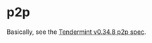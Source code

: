 # p2p

Basically, see the [Tendermint v0.34.8 p2p spec](https://github.com/tendermint/tendermint/blob/v0.34.8/p2p/README.md).
